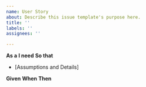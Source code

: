 ```yaml
---
name: User Story
about: Describe this issue template's purpose here.
title: ''
labels: ''
assignees: ''

---
```


**As a**
**I need**
**So that**

* [Assumptions and Details]

**Given**
**When**
**Then**
